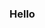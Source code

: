 ### Hello

<!--
**AQ1011/AQ1011** is a ✨ _special_ ✨ repository because its `README.md` (this file) appears on your GitHub profile.

 # Wooosp
![Anurag's GitHub stats](https://github-readme-stats.vercel.app/api?username=anuraghazra&show_icons=true&theme=radical)
